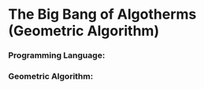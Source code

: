 # The Big Bang of Algotherms (Geometric Algorithm)

### Programming Language:


### Geometric Algorithm:
